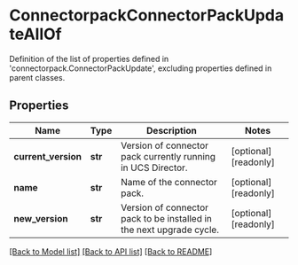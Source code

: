# ConnectorpackConnectorPackUpdateAllOf

Definition of the list of properties defined in 'connectorpack.ConnectorPackUpdate', excluding properties defined in parent classes.
## Properties
Name | Type | Description | Notes
------------ | ------------- | ------------- | -------------
**current_version** | **str** | Version of connector pack currently running in UCS Director. | [optional] [readonly] 
**name** | **str** | Name of the connector pack. | [optional] [readonly] 
**new_version** | **str** | Version of connector pack to be installed in the next upgrade cycle. | [optional] [readonly] 

[[Back to Model list]](../README.md#documentation-for-models) [[Back to API list]](../README.md#documentation-for-api-endpoints) [[Back to README]](../README.md)


